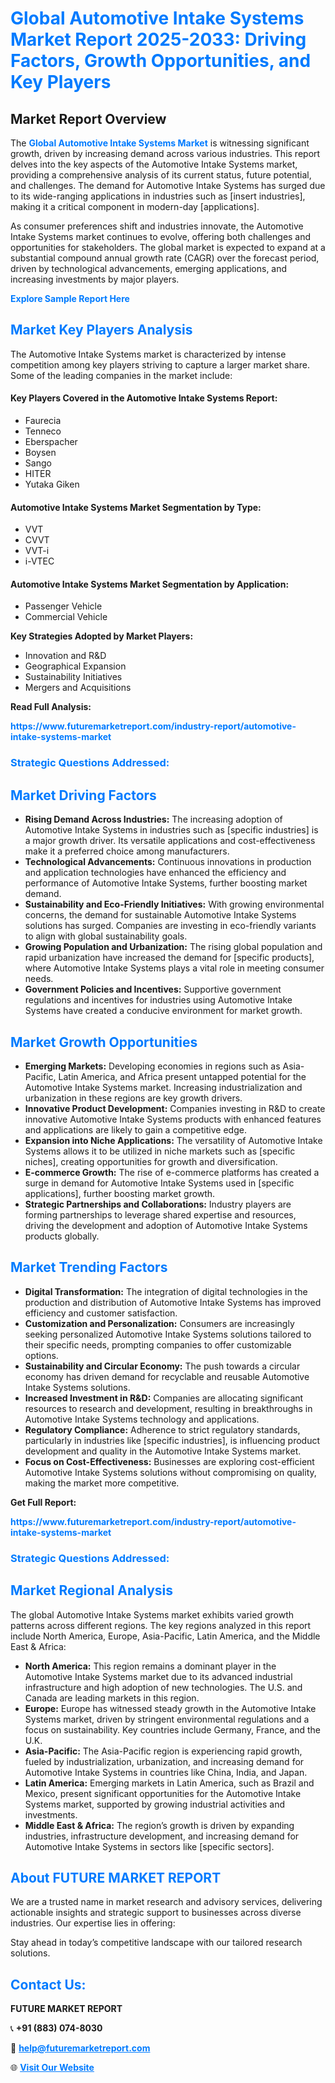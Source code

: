 <h1 style="color: #007BFF;">Global Automotive Intake Systems Market Report 2025-2033: Driving Factors, Growth Opportunities, and Key Players</h1>

<section id="overview">
<h2>Market Report Overview</h2>
<p>The <a href="https://www.futuremarketreport.com/industry-report/automotive-intake-systems-market" style="color: #007BFF; text-decoration: none;"><strong>Global Automotive Intake Systems Market</strong></a> is witnessing significant growth, driven by increasing demand across various industries. This report delves into the key aspects of the Automotive Intake Systems market, providing a comprehensive analysis of its current status, future potential, and challenges. The demand for Automotive Intake Systems has surged due to its wide-ranging applications in industries such as [insert industries], making it a critical component in modern-day [applications].</p>
<p>As consumer preferences shift and industries innovate, the Automotive Intake Systems market continues to evolve, offering both challenges and opportunities for stakeholders. The global market is expected to expand at a substantial compound annual growth rate (CAGR) over the forecast period, driven by technological advancements, emerging applications, and increasing investments by major players.</p>
</section>

<section id="overview">
<p><a href="https://www.futuremarketreport.com/request-sample/reportId=88147" style="color: #007BFF; text-decoration: none;"><strong>Explore Sample Report Here</strong></a></p>
</section>

<section id="key-players">
<h2 style="color: #007BFF;">Market Key Players Analysis</h2>
<p>The Automotive Intake Systems market is characterized by intense competition among key players striving to capture a larger market share. Some of the leading companies in the market include:</p>
<h4>Key Players Covered in the Automotive Intake Systems Report:</h4>
<ul><li>Faurecia</li><li>Tenneco</li><li>Eberspacher</li><li>Boysen</li><li>Sango</li><li>HITER</li><li>Yutaka Giken</li></ul>
<h4>Automotive Intake Systems Market Segmentation by Type:</h4>
<ul><li>VVT</li><li>CVVT</li><li>VVT-i</li><li>i-VTEC</li></ul>

<h4>Automotive Intake Systems Market Segmentation by Application:</h4>
<ul><li>Passenger Vehicle</li><li>Commercial Vehicle</li></ul>
<p><strong>Key Strategies Adopted by Market Players:</strong></p>
<ul>
<li>Innovation and R&D</li>
<li>Geographical Expansion</li>
<li>Sustainability Initiatives</li>
<li>Mergers and Acquisitions</li>
</ul>
</section>

<section>
<p><strong>Read Full Analysis: </strong></p><a href="https://www.futuremarketreport.com/industry-report/automotive-intake-systems-market" style="color: #007BFF; text-decoration: none;"><strong>https://www.futuremarketreport.com/industry-report/automotive-intake-systems-market</strong></a>
<h3 style="color: #007BFF;">Strategic Questions Addressed:</h3>
</section>

<section id="driving-factors">
<h2 style="color: #007BFF;">Market Driving Factors</h2>
<ul>
<li><strong>Rising Demand Across Industries:</strong> The increasing adoption of Automotive Intake Systems in industries such as [specific industries] is a major growth driver. Its versatile applications and cost-effectiveness make it a preferred choice among manufacturers.</li>
<li><strong>Technological Advancements:</strong> Continuous innovations in production and application technologies have enhanced the efficiency and performance of Automotive Intake Systems, further boosting market demand.</li>
<li><strong>Sustainability and Eco-Friendly Initiatives:</strong> With growing environmental concerns, the demand for sustainable Automotive Intake Systems solutions has surged. Companies are investing in eco-friendly variants to align with global sustainability goals.</li>
<li><strong>Growing Population and Urbanization:</strong> The rising global population and rapid urbanization have increased the demand for [specific products], where Automotive Intake Systems plays a vital role in meeting consumer needs.</li>
<li><strong>Government Policies and Incentives:</strong> Supportive government regulations and incentives for industries using Automotive Intake Systems have created a conducive environment for market growth.</li>
</ul>
</section>

<section id="growth-opportunities">
<h2 style="color: #007BFF;">Market Growth Opportunities</h2>
<ul>
<li><strong>Emerging Markets:</strong> Developing economies in regions such as Asia-Pacific, Latin America, and Africa present untapped potential for the Automotive Intake Systems market. Increasing industrialization and urbanization in these regions are key growth drivers.</li>
<li><strong>Innovative Product Development:</strong> Companies investing in R&D to create innovative Automotive Intake Systems products with enhanced features and applications are likely to gain a competitive edge.</li>
<li><strong>Expansion into Niche Applications:</strong> The versatility of Automotive Intake Systems allows it to be utilized in niche markets such as [specific niches], creating opportunities for growth and diversification.</li>
<li><strong>E-commerce Growth:</strong> The rise of e-commerce platforms has created a surge in demand for Automotive Intake Systems used in [specific applications], further boosting market growth.</li>
<li><strong>Strategic Partnerships and Collaborations:</strong> Industry players are forming partnerships to leverage shared expertise and resources, driving the development and adoption of Automotive Intake Systems products globally.</li>
</ul>
</section>

<section id="trending-factors">
<h2 style="color: #007BFF;">Market Trending Factors</h2>
<ul>
<li><strong>Digital Transformation:</strong> The integration of digital technologies in the production and distribution of Automotive Intake Systems has improved efficiency and customer satisfaction.</li>
<li><strong>Customization and Personalization:</strong> Consumers are increasingly seeking personalized Automotive Intake Systems solutions tailored to their specific needs, prompting companies to offer customizable options.</li>
<li><strong>Sustainability and Circular Economy:</strong> The push towards a circular economy has driven demand for recyclable and reusable Automotive Intake Systems solutions.</li>
<li><strong>Increased Investment in R&D:</strong> Companies are allocating significant resources to research and development, resulting in breakthroughs in Automotive Intake Systems technology and applications.</li>
<li><strong>Regulatory Compliance:</strong> Adherence to strict regulatory standards, particularly in industries like [specific industries], is influencing product development and quality in the Automotive Intake Systems market.</li>
<li><strong>Focus on Cost-Effectiveness:</strong> Businesses are exploring cost-efficient Automotive Intake Systems solutions without compromising on quality, making the market more competitive.</li>
</ul>
</section>

<section>
<p><strong>Get Full Report: </strong></p><a href="https://www.futuremarketreport.com/industry-report/automotive-intake-systems-market" style="color: #007BFF; text-decoration: none;"><strong>https://www.futuremarketreport.com/industry-report/automotive-intake-systems-market</strong></a>
<h3 style="color: #007BFF;">Strategic Questions Addressed:</h3>
</section>


<section id="regional-analysis">
<h2 style="color: #007BFF;">Market Regional Analysis</h2>
<p>The global Automotive Intake Systems market exhibits varied growth patterns across different regions. The key regions analyzed in this report include North America, Europe, Asia-Pacific, Latin America, and the Middle East & Africa:</p>
<ul>
<li><strong>North America:</strong> This region remains a dominant player in the Automotive Intake Systems market due to its advanced industrial infrastructure and high adoption of new technologies. The U.S. and Canada are leading markets in this region.</li>
<li><strong>Europe:</strong> Europe has witnessed steady growth in the Automotive Intake Systems market, driven by stringent environmental regulations and a focus on sustainability. Key countries include Germany, France, and the U.K.</li>
<li><strong>Asia-Pacific:</strong> The Asia-Pacific region is experiencing rapid growth, fueled by industrialization, urbanization, and increasing demand for Automotive Intake Systems in countries like China, India, and Japan.</li>
<li><strong>Latin America:</strong> Emerging markets in Latin America, such as Brazil and Mexico, present significant opportunities for the Automotive Intake Systems market, supported by growing industrial activities and investments.</li>
<li><strong>Middle East & Africa:</strong> The region’s growth is driven by expanding industries, infrastructure development, and increasing demand for Automotive Intake Systems in sectors like [specific sectors].</li>
</ul>
</section>

<footer>
<h2 style="color: #007BFF;">About FUTURE MARKET REPORT</h2>
<p>We are a trusted name in market research and advisory services, delivering actionable insights and strategic support to businesses across diverse industries. Our expertise lies in offering:</p>

<p>Stay ahead in today’s competitive landscape with our tailored research solutions.</p>

<h2 style="color: #007BFF;">Contact Us:</h2>
<p><strong>FUTURE MARKET REPORT</strong></p>
<p>📞 <strong>+91 (883) 074-8030</strong></p>
<p>📧 <strong><a href="mailto:help@futuremarketreport.com" style="color: #007BFF;">help@futuremarketreport.com</a></strong></p>
<p>🌐 <strong><a href="https://www.futuremarketreport.com/" style="color: #007BFF;">Visit Our Website</a></strong></p>
</footer>